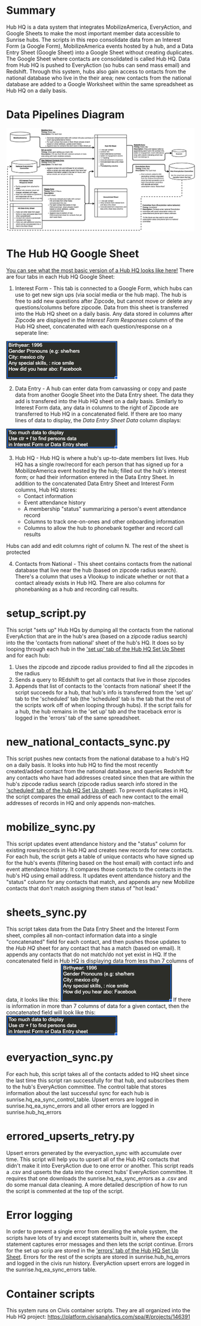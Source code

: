 # Summary
Hub HQ is a data system that integrates MobilizeAmerica, EveryAction, and Google Sheets to make the most important member data accessible to Sunrise hubs. The scripts in this repo consolidate data from an Interest Form (a Google Form), MobilizeAmerica events hosted by a hub, and a Data Entry Sheet (Google Sheet) into a Google Sheet without creating duplicates. The Google Sheet where contacts are consolidated is called Hub HQ. Data from Hub HQ is pushed to EveryAction (so hubs can send mass email) and Redshift. Through this system, hubs also gain access to ontacts from the national database who live in the their area; new contacts from the national database are added to a Google Worksheet within the same spreadsheet as Hub HQ on a daily basis. 

# Data Pipelines Diagram

![Hub HQ Diagram](https://github.com/sunrisedatadept/hub_member_hq/blob/main/images/HubHQ_Diagram_2021-06-15.jpg)


# The Hub HQ Google Sheet
[You can see what the most basic version of a Hub HQ looks like here!](https://docs.google.com/spreadsheets/d/17a4EJjZkLV6Dazjv1bPk7HCte3QuOY-SmyPHfPyDhyo/edit#gid=390228199)
There are four tabs in each Hub HQ Google Sheet: 
1) Interest Form - This tab is connected to a Google Form, which hubs can use to get new sign ups (via social media or the hub map). The hub is free to add new questions after Zipcode, but cannot move or delete any questions/columns before zipcode. Data from this sheet is transferred into the Hub HQ sheet on a daily basis. Any data stored in columns after Zipcode are displayed in the _Interest Form Responses_ column of the Hub HQ sheet, concatenated with each question/response on a seperate line:

![Concatenated Interest Form Response Field](https://github.com/sunrisedatadept/hub_member_hq/blob/main/images/Screen%20Shot%202021-04-13%20at%2011.03.32%20AM.png)

2) Data Entry - A hub can enter data from canvassing or copy and paste data from another Google Sheet into the Data Entry sheet. The data they add is transfered into the Hub HQ sheet on a daily basis. Similarly to Interest Form data, any data in columns to the right of Zipcode are transferred to Hub HQ in a concatenated field. If there are too many lines of data to display, the _Data Entry Sheet Data_ column displays:

![Too Much Data Entry Sheet Data to Display](https://github.com/sunrisedatadept/hub_member_hq/blob/main/images/Screen%20Shot%202021-04-13%20at%2011.07.02%20AM.png)

3) Hub HQ - Hub HQ is where a hub's up-to-date members list lives. Hub HQ has a single row/record for each person that has signed up for a MobilizeAmerica event hosted by the hub; filled out the hub's interest form; or had their information entered in the Data Entry Sheet. In addition to the concatenated Data Entry Sheet and Interest Form columns, Hub HQ stores:
     * Contact information
     * Event attendance history
     * A membership "status" summarizing a person's event attendance record
     * Columns to track one-on-ones and other onboarding information
     * Columns to allow the hub to phonebank together and record call results
 
 Hubs can add and edit columns right of column N. The rest of the sheet is protected
 
 4) Contacts from National - This sheet contains contacts from the national database that live near the hub (based on zipcode radius search). There's a column that uses a Vlookup to indicate whether or not that a contact already exists in Hub HQ. There are also columns for phonebanking as a hub and recording call results. 

# setup_script.py
This script "sets up" Hub HQs by dumping all the contacts from the national EveryAction that are in the hub's area (based on a zipcode radius search) into the the 'contacts from national' sheet of the hub's HQ. It does so by looping through each hub in the ['set up' tab of the Hub HQ Set Up Sheet](https://docs.google.com/spreadsheets/d/1ESXwSfjkDrgCRYrAag_SHiKCMIgcd1U3kz47KLNpGeA/edit#gid=0) and for each hub:
1) Uses the zipcode and zipcode radius provided to find all the zipcodes in the radius
2) Sends a query to REdshift to get all contacts that live in those zipcodes
3) Appends that list of contacts to the 'contacts from national' sheet
If the script succeeds for a hub, that hub's info is transferred from the 'set up' tab to the 'scheduled' tab (the 'scheduled' tab is the tab that the rest of the scripts work off of when looping through hubs). If the script fails for a hub, the hub remains in the 'set up' tab and the traceback error is logged in the 'errors' tab of the same spreadsheet.

# new_national_contacts_sync.py
This script pushes new contacts from the national database to a hub's HQ on a daily basis. It looks into hub HQ to find the most recently created/added contact from the national database, and queries Redshift for any contacts who have had addresses created since then that are within the hub's zipcode radius search (zipcode radius search info stored in the ['scheduled' tab of the hub HQ Set Up sheet](https://docs.google.com/spreadsheets/d/1ESXwSfjkDrgCRYrAag_SHiKCMIgcd1U3kz47KLNpGeA/edit#gid=0)). To prevent duplicates in HQ, the script compares the email address of each new contact to the email addresses of records in HQ and only appends non-matches.

# mobilize_sync.py
This script updates event attendance history and the "status" column for existing rows/records in Hub HQ and creates new records for new contacts. For each hub, the script gets a table of unique contacts who have signed up for the hub's events (filtering based on the host email) with contact info and event attendance history. It compares those contacts to the contacts in the hub's HQ using email address. It updates event attendance history and the "status" column for any contacts that match, and appends any new Mobilize contacts that don't match assigning them status of "hot lead."

# sheets_sync.py
This script takes data from the Data Entry Sheet and the Interest Form sheet, compiles all non-contact information data into a single "concatenated" field for each contact, and then pushes those updates to the _Hub HQ_ sheet for any contact that has a match (based on email). It appends any contacts that do not match/do not yet exist in HQ. If the concatenated field in Hub HQ is displaying data from less than 7 columns of data, it looks like this: 
![Concatenated Interest Form Response Field](https://github.com/sunrisedatadept/hub_member_hq/blob/main/images/Screen%20Shot%202021-04-13%20at%2011.03.32%20AM.png)
If there is information in more than 7 columns of data for a given contact, then the concatenated field will look like this:
![Too Much Data Entry Sheet Data to Display](https://github.com/sunrisedatadept/hub_member_hq/blob/main/images/Screen%20Shot%202021-04-13%20at%2011.07.02%20AM.png)


# everyaction_sync.py
For each hub, this script takes all of the contacts added to HQ sheet since the last time this script ran successfully for that hub, and subscribes them to the hub's EveryAction committee. The control table that stores information about the last successful sync for each hub is sunrise.hq_ea_sync_control_table. Upsert errors are logged in sunrise.hq_ea_sync_errors and all other errors are logged in sunrise.hub_hq_errors 

# errored_upserts_retry.py
Upsert errors generated by the everyaction_sync with accumulate over time. This script will help you to upsert all of the Hub HQ contacts that didn't make it into EveryAction due to one error or another. This script reads a .csv and upserts the data into the correct hubs' EveryAction committee. It requires that one downloads the sunrise.hq_ea_sync_errors as a .csv and do some manual data cleaning. A more detailed description of how to run the script is commented at the top of the script.

# Error logging
In order to prevent a single error from derailing the whole system, the scripts have lots of try and except statements built in, where the except statement captures error messages and then lets the script continue. Errors for the set up scrip are stored in the ['errors' tab of the Hub HQ Set Up Sheet](https://docs.google.com/spreadsheets/d/1ESXwSfjkDrgCRYrAag_SHiKCMIgcd1U3kz47KLNpGeA/edit#gid=0). Errors for the rest of the scripts are stored in sunrise.hub_hq_errors and logged in the civis run history. EveryAction upsert errors are logged in the sunrise.hq_ea_sync_errors table. 

# Container scripts
This system runs on Civis container scripts. They are all organized into the Hub HQ project: https://platform.civisanalytics.com/spa/#/projects/146391
